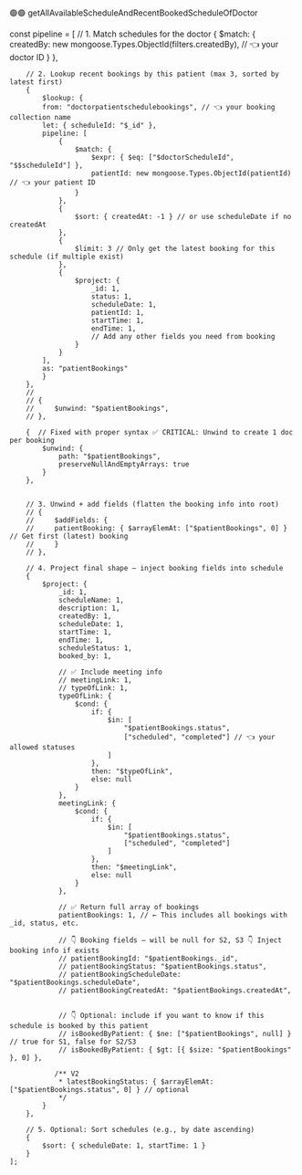 🟢🟢 getAllAvailableScheduleAndRecentBookedScheduleOfDoctor

const pipeline = [
        // 1. Match schedules for the doctor
        {
            $match: {
                createdBy: new mongoose.Types.ObjectId(filters.createdBy), // 👈 your doctor ID
            }
        },

        // 2. Lookup recent bookings by this patient (max 3, sorted by latest first)
        {
            $lookup: {
            from: "doctorpatientschedulebookings", // 👈 your booking collection name
            let: { scheduleId: "$_id" },
            pipeline: [
                {
                    $match: {
                        $expr: { $eq: ["$doctorScheduleId", "$$scheduleId"] },
                        patientId: new mongoose.Types.ObjectId(patientId) // 👈 your patient ID
                    }
                },
                {
                    $sort: { createdAt: -1 } // or use scheduleDate if no createdAt
                },
                {
                    $limit: 3 // Only get the latest booking for this schedule (if multiple exist)
                },
                {
                    $project: {
                        _id: 1,
                        status: 1,
                        scheduleDate: 1,
                        patientId: 1,
                        startTime: 1,
                        endTime: 1,
                        // Add any other fields you need from booking
                    }
                }
            ],
            as: "patientBookings"
            }
        },
        // 
        // {
        //     $unwind: "$patientBookings",
        // },

        {  // Fixed with proper syntax ✅ CRITICAL: Unwind to create 1 doc per booking
            $unwind: {
                path: "$patientBookings",
                preserveNullAndEmptyArrays: true
            }
        },


        // 3. Unwind + add fields (flatten the booking info into root)
        // {
        //     $addFields: {
        //     patientBooking: { $arrayElemAt: ["$patientBookings", 0] } // Get first (latest) booking
        //     }
        // },

        // 4. Project final shape — inject booking fields into schedule
        {
            $project: {
                _id: 1,
                scheduleName: 1,
                description: 1,
                createdBy: 1,
                scheduleDate: 1,
                startTime: 1,
                endTime: 1,
                scheduleStatus: 1,
                booked_by: 1,

                // ✅ Include meeting info
                // meetingLink: 1,
                // typeOfLink: 1,
                typeOfLink: {
                    $cond: {
                        if: {
                            $in: [
                                "$patientBookings.status",
                                ["scheduled", "completed"] // 👈 your allowed statuses
                            ]
                        },
                        then: "$typeOfLink",
                        else: null
                    }
                },
                meetingLink: {
                    $cond: {
                        if: {
                            $in: [
                                "$patientBookings.status",
                                ["scheduled", "completed"]
                            ]
                        },
                        then: "$meetingLink",
                        else: null
                    }
                },

                // ✅ Return full array of bookings
                patientBookings: 1, // ← This includes all bookings with _id, status, etc.
      
                // 👇 Booking fields — will be null for S2, S3 👇 Inject booking info if exists
                // patientBookingId: "$patientBookings._id",
                // patientBookingStatus: "$patientBookings.status",
                // patientBookingScheduleDate: "$patientBookings.scheduleDate",
                // patientBookingCreatedAt: "$patientBookings.createdAt",


                // 👇 Optional: include if you want to know if this schedule is booked by this patient
                // isBookedByPatient: { $ne: ["$patientBookings", null] } // true for S1, false for S2/S3
                // isBookedByPatient: { $gt: [{ $size: "$patientBookings" }, 0] },
                
               /** V2
                * latestBookingStatus: { $arrayElemAt: ["$patientBookings.status", 0] } // optional
                */
            }
        },

        // 5. Optional: Sort schedules (e.g., by date ascending)
        {
            $sort: { scheduleDate: 1, startTime: 1 }
        }
    ];
